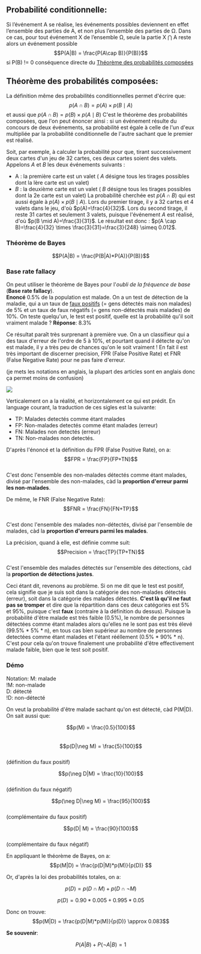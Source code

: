 ## Probabilité conditionnelle:  
Si l’événement A se réalise, les événements possibles deviennent en effet l’ensemble des parties de A, et non plus l’ensemble des parties de Ω. Dans ce cas, pour tout événement X de l’ensemble Ω, seule la partie X ⋂ A reste alors un événement possible
$$P(A|B) = \frac{P(A\cap B)}{P(B)}$$ si P(B) != 0
conséquence directe du [Théorème des probabilités composées](data-science/statistic/intro.md)

## Théorème des probabilités composées:  
La définition même des probabilités conditionnelles permet d'écrire que:
$$
p(A \cap B)=p(A) \times p(B \mid A)
$$
et aussi que $p(A \cap B)=p(B) \times p(A \mid B)$
C'est le théorème des probabilités composées, que l'on peut énoncer ainsi : si un événement résulte du concours de deux événements, sa probabilité est égale à celle de l'un d'eux multipliée par la probabilité conditionnelle de l'autre sachant que le premier est réalisé.

Soit, par exemple, à calculer la probabilité pour que, tirant successivement deux cartes d'un jeu de 32 cartes, ces deux cartes soient des valets. Appelons $A$ et $B$ les deux événements suivants :
- A : la première carte est un valet ( $A$ désigne tous les tirages possibles dont la lère carte est un valet)
- $B$ : la deuxième carte est un valet ( $B$ désigne tous les tirages possibles dont la 2e carte est un valet)
La probabilité cherchée est $p(A \cap B)$ qui est aussi égale à $p(A) \times p(B \mid A)$.
Lors du premier tirage, il y a 32 cartes et 4 valets dans le jeu, d'où $p(A)=\frac{4}{32}$.
Lors du second tirage, il reste 31 cartes et seulement 3 valets, puisque l'événement $A$ est réalisé, d'où $p(B \mid A)=\frac{3}{31}$.
Le résultat est donc : $p(A \cap B)=\frac{4}{32} \times \frac{3}{31}=\frac{3}{248} \simeq 0.012$.

### Théorème de Bayes  
$$P(A|B) = \frac{P(B|A)*P(A)}{P(B)}$$


### Base rate fallacy
On peut utiliser le théorème de Bayes pour l'*oubli de la fréquence de base* (**Base rate fallacy**).  
**Enoncé** 0.5% de la population est malade. On a un test de détection de la maladie, qui a un taux de [faux positifs](http://vulgairedev.fr/blog/article/faux-positifs) (= gens détectés mais non malades) de 5% et un taux de faux négatifs (= gens non-détectés mais malades) de 10%. On teste quelqu'un, le test est positif, quelle est la probabilité qu'il soit vraiment malade ?     **Réponse**: 8.3%

Ce résultat paraît très surprenant à première vue. On a un classifieur qui a des taux d'erreur de l'ordre de 5 à 10%, et pourtant quand il détecte qu'on est malade, il y a très peu de chances qu'on le soit vraiment ! En fait il est très important de discerner precision, FPR (False Positive Rate) et FNR (False Negative Rate) pour ne pas faire d'erreur.

(je mets les notations en anglais, la plupart des articles sont en anglais donc ça permet moins de confusion)


![](https://raw.githubusercontent.com/Romathonat/vulgaireDevEntries/master/statistiques/table_FP.png) 

Verticalement on a la réalité, et horizontalement ce qui est prédit.
En language courant, la traduction de ces sigles est la suivante:

- TP: Malades detectés comme étant malades
- FP: Non-malades detectés comme étant malades (erreur)
- FN: Malades non detectés (erreur)
- TN: Non-malades non detectés.

D'après l'énoncé et la définition du FPR (False Positive Rate), on a:  
$$FPR = \frac{FP}{FP+TN}$$  
C'est donc l'ensemble des non-malades détectés comme étant malades, divisé par l'ensemble des non-malades, càd la **proportion d'erreur parmi les non-malades**.

De même, le FNR (False Negative Rate):  
$$FNR = \frac{FN}{FN+TP}$$  
C'est donc l'ensemble des malades non-détectés, divisé par l'ensemble de malades, càd la **proportion d'erreurs parmi les malades**.

La précision, quand à elle, est définie comme suit:  
$$Precision = \frac{TP}{TP+TN}$$  
C'est l'ensemble des malades détectés sur l'ensemble des détections, càd la **proportion de détections justes**.  

Ceci étant dit, revenons au problème. Si on me dit que le test est positif, cela signifie que je suis soit dans la catégorie des non-malades détectés (erreur), soit dans la catégorie des malades détectés. **C'est là qu'il ne faut pas se tromper** et dire que la répartition dans ces deux catégories est 5% et 95%, puisque c'est **faux** (contraire à la définition du dessus). Puisque la probabilité d'être malade est très faible (0.5%), le nombre de personnes détectées comme étant malades alors qu'elles ne le sont pas est très élevé (99.5% \* 5% \* n), en tous cas bien supérieur au nombre de personnes detectées comme étant malades et l'étant rééllement (0.5% \* 90% \* n). C'est pour cela qu'on trouve finalement une probabilité d'être effectivement malade faible, bien que le test soit positif.

### Démo
Notation:
M: malade  
!M: non-malade  
D: détecté  
!D: non-détecté  

On veut la probabilité d'être malade sachant qu'on est détecté, càd P(M|D).
On sait aussi que:
  
$$p(M) = \frac{0.5}{100}$$  
$$p(D|\neg M) = \frac{5}{100}$$  
(définition du faux positif)

$$p(\neg D|M) = \frac{10}{100}$$  
(définition du faux négatif)

$$p(\neg D|\neg M) = \frac{95}{100}$$  
(complémentaire du faux positif)  


$$p(D| M) = \frac{90}{100}$$  
(complémentaire du faux négatif)
  
En appliquant le théorème de Bayes, on a:
$$p(M|D) = \frac{p(D|M)*p(M)}{p(D)} $$  

Or, d'après la loi des probabilités totales, on a:

$$p(D) =  p(D\cap M) + p(D\cap \neg M)$$  
  
$$p(D) = 0.90*0.005 + 0.995*0.05$$  

Donc on trouve:  
$$p(M|D) = \frac{p(D|M)*p(M)}{p(D)} \approx 0.083$$


**Se souvenir**:
  
$$P(A|B)+P(\neg A|B) = 1$$

